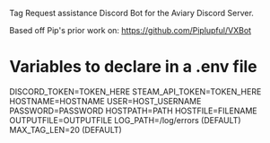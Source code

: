 Tag Request assistance Discord Bot for the Aviary Discord Server.

Based off Pip's prior work on:
https://github.com/Piplupful/VXBot

Variables to declare in a .env file
===================================
DISCORD_TOKEN=TOKEN_HERE
STEAM_API_TOKEN=TOKEN_HERE
HOSTNAME=HOSTNAME
USER=HOST_USERNAME
PASSWORD=PASSWORD
HOSTPATH=PATH
HOSTFILE=FILENAME
OUTPUTFILE=OUTPUTFILE
LOG_PATH=/log/errors (DEFAULT)
MAX_TAG_LEN=20 (DEFAULT)

